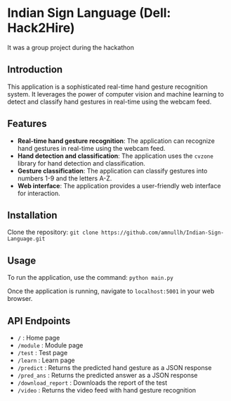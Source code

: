 # Indian Sign Language (Dell: Hack2Hire)

It was a group project during the hackathon

## Introduction

This application is a sophisticated real-time hand gesture recognition system. It leverages the power of computer vision and machine learning to detect and classify hand gestures in real-time using the webcam feed.

## Features

- **Real-time hand gesture recognition**: The application can recognize hand gestures in real-time using the webcam feed.
- **Hand detection and classification**: The application uses the `cvzone` library for hand detection and classification.
- **Gesture classification**: The application can classify gestures into numbers 1-9 and the letters A-Z.
- **Web interface**: The application provides a user-friendly web interface for interaction.

## Installation

Clone the repository: `git clone https://github.com/amnullh/Indian-Sign-Language.git`

## Usage

To run the application, use the command: `python main.py`

Once the application is running, navigate to `localhost:5001` in your web browser.

## API Endpoints

- `/` : Home page
- `/module` : Module page
- `/test` : Test page
- `/learn` : Learn page
- `/predict` : Returns the predicted hand gesture as a JSON response
- `/pred_ans` : Returns the predicted answer as a JSON response
- `/download_report` : Downloads the report of the test
- `/video` : Returns the video feed with hand gesture recognition

